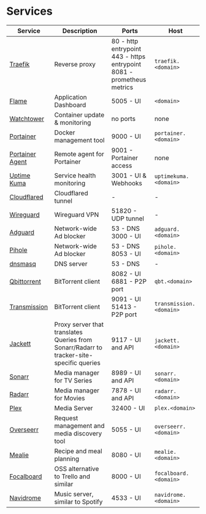 # Services

| Service | Description | Ports | Host |
|---------|-------------|-------|------|
| [Traefik](traefik.md) | Reverse proxy | 80 - http entrypoint<br>443 - https entrypoint<br>8081 - prometheus metrics | `traefik.<domain>` |
| [Flame](flame.md) | Application Dashboard |  5005 - UI | `<domain>` |
| [Watchtower](watchtower.md) | Container update & monitoring | no ports | none |
| [Portainer](portainer.md) | Docker management tool | 9000 - UI | `portainer.<domain>` |
| [Portainer Agent](portainer-agent.md) | Remote agent for Portainer | 9001 - Portainer access | none |
| [Uptime Kuma](uptimekuma.md) | Service health monitoring | 3001 - UI & Webhooks | `uptimekuma.<domain>` |
| [Cloudflared](cloudflared.md) | Cloudflared tunnel | - | - |
| [Wireguard](wireguard.md) | Wireguard VPN | 51820 - UDP tunnel | - |
| [Adguard](adguard.md) | Network-wide Ad blocker | 53 - DNS<br>3000 - UI | `adguard.<domain>` |
| [Pihole](pihole.md) | Network-wide Ad blocker | 53 - DNS<br>8053 - UI | `pihole.<domain>` |
| [dnsmasq](dnsmasq.md) | DNS server | 53 - DNS | - |
| [Qbittorrent](qbittorrent.md) | BitTorrent client | 8082 - UI<br>6881 - P2P port | `qbt.<domain>` |
| [Transmission](transmission.md) | BitTorrent client | 9091 - UI<br>51413 - P2P port | `transmission.<domain>` |
| [Jackett](jackett.md) | Proxy server that translates Queries from Sonarr/Radarr to tracker-site-specific queries | 9117 - UI and API | `jackett.<domain>` |
| [Sonarr](sonarr.md) | Media manager for TV Series | 8989 - UI and API | `sonarr.<domain>` |
| [Radarr](radarr.md) | Media manager for Movies | 7878 - UI and API | `radarr.<domain>` |
| [Plex](plex.md) | Media Server | 32400 - UI | `plex.<domain>` |
| [Overseerr](overseerr.md) | Request management and media discovery tool | 5055 - UI | `overseerr.<domain>` |
| [Mealie](mealie.md) | Recipe and meal planning | 8080 - UI | `mealie.<domain>` |
| [Focalboard](focalboard.md) | OSS alternative to Trello and similar | 8000 - UI | `focalboard.<domain>` |
| [Navidrome](navidrome.md) | Music server, similar to Spotify | 4533 - UI | `navidrome.<domain>` |

